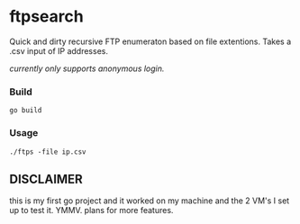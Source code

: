 # ftpsearch

Quick and dirty recursive FTP enumeraton based on file extentions. Takes a .csv input of IP addresses. 

*currently only supports anonymous login.*


### Build

`go build`

### Usage

`./ftps -file ip.csv `


## DISCLAIMER

this is my first go project and it worked on my machine and the 2 VM's I set up to test it. YMMV. plans for more features. 
